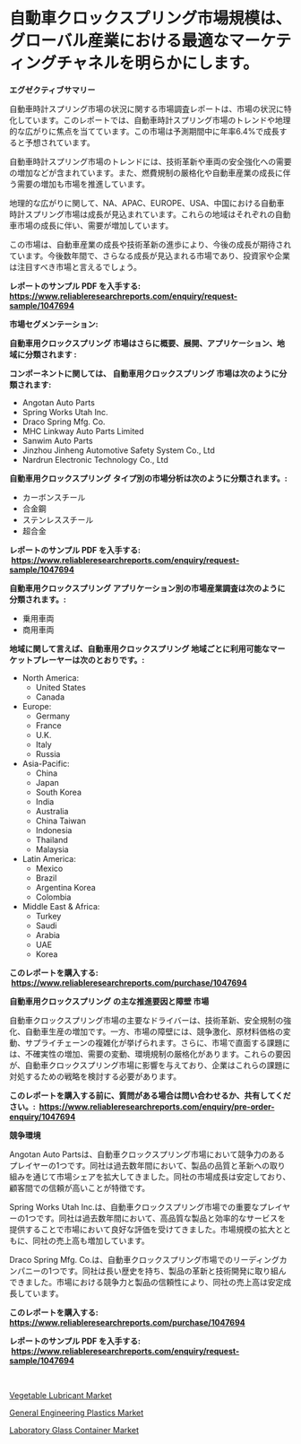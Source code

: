 <p><h1>自動車クロックスプリング市場規模は、グローバル産業における最適なマーケティングチャネルを明らかにします。</h1></p><p><strong>エグゼクティブサマリー</strong></p>
<p><p>自動車時計スプリング市場の状況に関する市場調査レポートは、市場の状況に特化しています。このレポートでは、自動車時計スプリング市場のトレンドや地理的な広がりに焦点を当てています。この市場は予測期間中に年率6.4%で成長すると予想されています。</p><p>自動車時計スプリング市場のトレンドには、技術革新や車両の安全強化への需要の増加などが含まれています。また、燃費規制の厳格化や自動車産業の成長に伴う需要の増加も市場を推進しています。</p><p>地理的な広がりに関して、NA、APAC、EUROPE、USA、中国における自動車時計スプリング市場は成長が見込まれています。これらの地域はそれぞれの自動車市場の成長に伴い、需要が増加しています。</p><p>この市場は、自動車産業の成長や技術革新の進歩により、今後の成長が期待されています。今後数年間で、さらなる成長が見込まれる市場であり、投資家や企業は注目すべき市場と言えるでしょう。</p></p>
<p><strong>レポートのサンプル PDF を入手する: <a href="https://www.reliableresearchreports.com/enquiry/request-sample/1047694">https://www.reliableresearchreports.com/enquiry/request-sample/1047694</a></strong></p>
<p><strong>市場セグメンテーション:</strong></p>
<p><strong> 自動車用クロックスプリング 市場はさらに概要、展開、アプリケーション、地域に分類されます :</strong></p>
<p><strong>コンポーネントに関しては、 自動車用クロックスプリング 市場は次のように分類されます: &nbsp;</strong></p>
<p><ul><li>Angotan Auto Parts</li><li>Spring Works Utah Inc.</li><li>Draco Spring Mfg. Co.</li><li>MHC Linkway Auto Parts Limited</li><li>Sanwim Auto Parts</li><li>Jinzhou Jinheng Automotive Safety System Co., Ltd</li><li>Nardrun Electronic Technology Co., Ltd</li></ul></p>
<p><strong> 自動車用クロックスプリング タイプ別の市場分析は次のように分類されます。:</strong></p>
<p><ul><li>カーボンスチール</li><li>合金鋼</li><li>ステンレススチール</li><li>超合金</li></ul></p>
<p><strong>レポートのサンプル PDF を入手する: &nbsp;<a href="https://www.reliableresearchreports.com/enquiry/request-sample/1047694">https://www.reliableresearchreports.com/enquiry/request-sample/1047694</a></strong></p>
<p><strong> 自動車用クロックスプリング アプリケーション別の市場産業調査は次のように分類されます。:</strong></p>
<p><ul><li>乗用車両</li><li>商用車両</li></ul></p>
<p><strong>地域に関して言えば、自動車用クロックスプリング 地域ごとに利用可能なマーケットプレーヤーは次のとおりです。:</strong></p>
<p><ul>
    <li>
        North America:
        <ul>
            <li>United States</li>
            <li>Canada</li>
        </ul>
    </li>
    <li>
        Europe:
        <ul>
            <li>Germany</li>
            <li>France</li>
            <li>U.K.</li>
            <li>Italy</li>
            <li>Russia</li>
        </ul>
    </li>
    <li>
        Asia-Pacific:
        <ul>
            <li>China</li>
            <li>Japan</li>
            <li>South Korea</li>
            <li>India</li>
            <li>Australia</li>
            <li>China Taiwan</li>
            <li>Indonesia</li>
            <li>Thailand</li>
            <li>Malaysia</li>
        </ul>
    </li>
    <li>
        Latin America:
        <ul>
            <li>Mexico</li>
            <li>Brazil</li>
            <li>Argentina Korea</li>
            <li>Colombia</li>
        </ul>
    </li>
    <li>
        Middle East & Africa:
        <ul>
            <li>Turkey</li>
            <li>Saudi</li>
            <li>Arabia</li>
            <li>UAE</li>
            <li>Korea</li>
        </ul>
    </li>
    </ul></p>
<p><strong>このレポートを購入する: &nbsp;<a href="https://www.reliableresearchreports.com/purchase/1047694">https://www.reliableresearchreports.com/purchase/1047694</a></strong></p>
<p><strong>自動車用クロックスプリング の主な推進要因と障壁 市場</strong></p>
<p><p>自動車クロックスプリング市場の主要なドライバーは、技術革新、安全規制の強化、自動車生産の増加です。一方、市場の障壁には、競争激化、原材料価格の変動、サプライチェーンの複雑化が挙げられます。さらに、市場で直面する課題には、不確実性の増加、需要の変動、環境規制の厳格化があります。これらの要因が、自動車クロックスプリング市場に影響を与えており、企業はこれらの課題に対処するための戦略を検討する必要があります。</p></p>
<p><strong>このレポートを購入する前に、質問がある場合は問い合わせるか、共有してください。:&nbsp; <a href="https://www.reliableresearchreports.com/enquiry/pre-order-enquiry/1047694">https://www.reliableresearchreports.com/enquiry/pre-order-enquiry/1047694</a></strong></p>
<p><strong>競争環境</strong></p>
<p><p>Angotan Auto Partsは、自動車クロックスプリング市場において競争力のあるプレイヤーの1つです。同社は過去数年間において、製品の品質と革新への取り組みを通じて市場シェアを拡大してきました。同社の市場成長は安定しており、顧客間での信頼が高いことが特徴です。</p><p>Spring Works Utah Inc.は、自動車クロックスプリング市場での重要なプレイヤーの1つです。同社は過去数年間において、高品質な製品と効率的なサービスを提供することで市場において良好な評価を受けてきました。市場規模の拡大とともに、同社の売上高も増加しています。</p><p>Draco Spring Mfg. Co.は、自動車クロックスプリング市場でのリーディングカンパニーの1つです。同社は長い歴史を持ち、製品の革新と技術開発に取り組んできました。市場における競争力と製品の信頼性により、同社の売上高は安定成長しています。</p></p>
<p><strong>このレポートを購入する: &nbsp; <a href="https://www.reliableresearchreports.com/purchase/1047694">https://www.reliableresearchreports.com/purchase/1047694</a></strong></p>
<p><strong>レポートのサンプル PDF を入手する: &nbsp;<a href="https://www.reliableresearchreports.com/enquiry/request-sample/1047694">https://www.reliableresearchreports.com/enquiry/request-sample/1047694</a></strong><strong></strong></p>
<p>&nbsp;</p>
<p><p><a href="https://github.com/bmorecock/Market-Research-Report-List-2/blob/main/vegetable-lubricant-market.md">Vegetable Lubricant Market</a></p><p><a href="https://github.com/jsmusil/Market-Research-Report-List-2/blob/main/general-engineering-plastics-market.md">General Engineering Plastics Market</a></p><p><a href="https://github.com/yemakinde/Market-Research-Report-List-1/blob/main/laboratory-glass-container-market.md">Laboratory Glass Container Market</a></p></p>